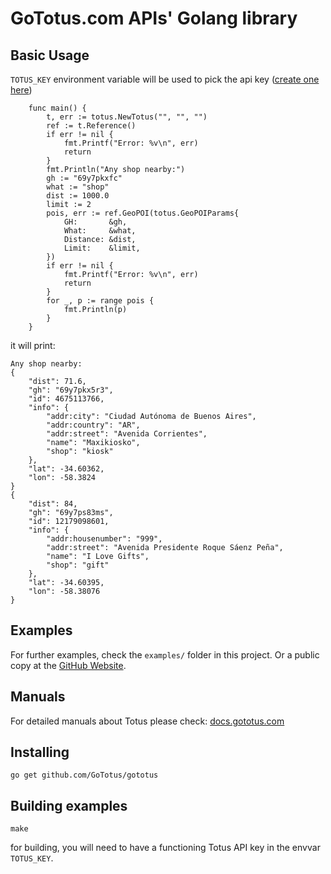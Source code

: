 # GoTotus.com APIs' Golang library

## Basic Usage

`TOTUS_KEY` environment variable will be used to pick the api
key ([create one here](https://gototus.com/console/apikeys))

```
    func main() {
        t, err := totus.NewTotus("", "", "")
        ref := t.Reference()
        if err != nil {
            fmt.Printf("Error: %v\n", err)
            return
        }
        fmt.Println("Any shop nearby:")
        gh := "69y7pkxfc"
        what := "shop"
        dist := 1000.0
        limit := 2
        pois, err := ref.GeoPOI(totus.GeoPOIParams{
            GH:       &gh,
            What:     &what,
            Distance: &dist,
            Limit:    &limit,
        })
        if err != nil {
            fmt.Printf("Error: %v\n", err)
            return
        }
        for _, p := range pois {
            fmt.Println(p)
        }
    }

```

it will print:

```
Any shop nearby:
{
    "dist": 71.6,
    "gh": "69y7pkx5r3",
    "id": 4675113766,
    "info": {
        "addr:city": "Ciudad Autónoma de Buenos Aires",
        "addr:country": "AR",
        "addr:street": "Avenida Corrientes",
        "name": "Maxikiosko",
        "shop": "kiosk"
    },
    "lat": -34.60362,
    "lon": -58.3824
}
{
    "dist": 84,
    "gh": "69y7ps83ms",
    "id": 12179098601,
    "info": {
        "addr:housenumber": "999",
        "addr:street": "Avenida Presidente Roque Sáenz Peña",
        "name": "I Love Gifts",
        "shop": "gift"
    },
    "lat": -34.60395,
    "lon": -58.38076
}
```

## Examples

For further examples, check the `examples/` folder in this project.
Or a public copy at the [GitHub Website](https://github.com/GoTotus/gototus/tree/main/examples).

## Manuals

For detailed manuals about Totus please check: [docs.gototus.com](https://docs.gototus.com)

## Installing

`go get github.com/GoTotus/gototus`

## Building examples

`make`

for building, you will need to have a functioning Totus API key in the envvar `TOTUS_KEY`.
